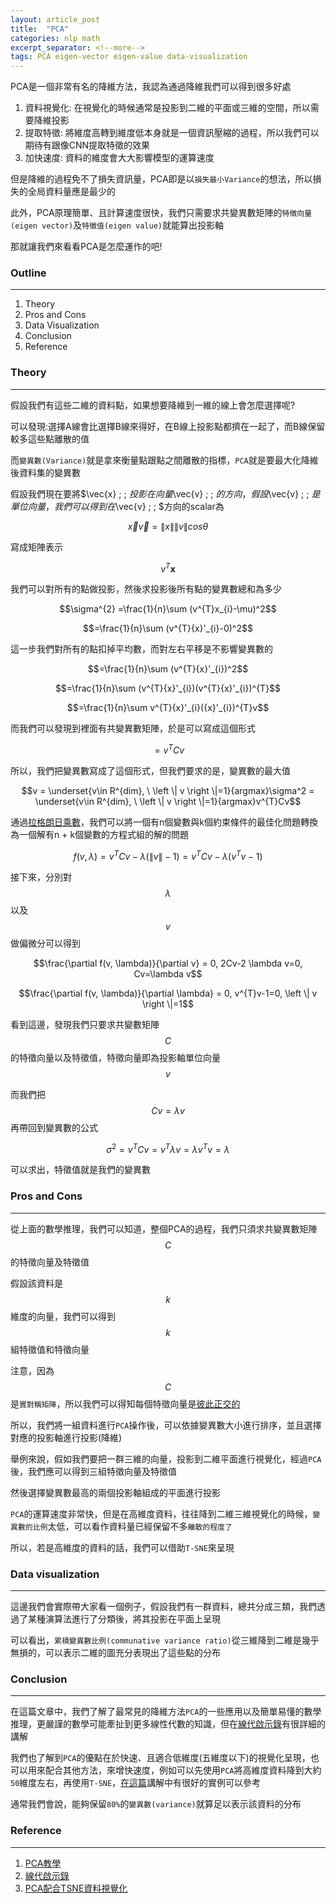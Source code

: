 ```yaml
---
layout: article_post
title:  "PCA"
categories: nlp math
excerpt_separator: <!--more-->
tags: PCA eigen-vector eigen-value data-visualization
---
```


PCA是一個非常有名的降維方法，我認為通過降維我們可以得到很多好處

1. 資料視覺化: 在視覺化的時候通常是投影到二維的平面或三維的空間，所以需要降維投影
2. 提取特徵: 將維度高轉到維度低本身就是一個資訊壓縮的過程，所以我們可以期待有跟像CNN提取特徵的效果
3. 加快速度: 資料的維度會大大影響模型的運算速度

但是降維的過程免不了損失資訊量，PCA即是以`損失最小Variance`的想法，所以損失的全局資料量應是最少的

此外，PCA原理簡單、且計算速度很快，我們只需要求共變異數矩陣的`特徵向量(eigen vector)`及`特徵值(eigen value)`就能算出投影軸

那就讓我們來看看PCA是怎麼運作的吧!

<!--more-->

### Outline
---

1. Theory
2. Pros and Cons
3. Data Visualization
4. Conclusion
5. Reference

### Theory
---

假設我們有這些二維的資料點，如果想要降維到一維的線上會怎麼選擇呢?

可以發現:選擇A線會比選擇B線來得好，在B線上投影點都擠在一起了，而B線保留較多這些點離散的值

而`變異數(Variance)`就是拿來衡量點跟點之間離散的指標，`PCA`就是要最大化降維後資料集的變異數

假設我們現在要將$\vec{x} \; \; $投影在向量$\vec{v} \; \; $的方向，假設$\vec{v} \; \; $是單位向量，我們可以得到在$\vec{v} \; \; $方向的scalar為

$$\vec{x}\vec{v}=\left \| x \right \|\left \| v \right \|cos\theta$$


寫成矩陣表示

$$v^{T}\mathbf{x}$$

我們可以對所有的點做投影，然後求投影後所有點的變異數總和為多少

$$\sigma^{2} =\frac{1}{n}\sum (v^{T}x_{i}-\mu)^2$$

$$=\frac{1}{n}\sum (v^{T}{x}'_{i}-0)^2$$

這一步我們對所有的點扣掉平均數，而對左右平移是不影響變異數的

$$=\frac{1}{n}\sum (v^{T}{x}'_{i})^2$$

$$=\frac{1}{n}\sum (v^{T}{x}'_{i})(v^{T}{x}'_{i})^{T}$$

$$=\frac{1}{n}\sum v^{T}{x}'_{i}({x}'_{i})^{T}v$$

而我們可以發現到裡面有共變異數矩陣，於是可以寫成這個形式

$$=v^{T}Cv$$


所以，我們把變異數寫成了這個形式，但我們要求的是，變異數的最大值

$$v = \underset{v\in R^{dim}, \ \left \| v \right \|=1}{argmax}\sigma^2 =  \underset{v\in R^{dim}, \ \left \| v \right \|=1}{argmax}v^{T}Cv$$

通過[拉格朗日乘數](https://zh.wikipedia.org/wiki/%E6%8B%89%E6%A0%BC%E6%9C%97%E6%97%A5%E4%B9%98%E6%95%B0)，我們可以將一個有n個變數與k個約束條件的最佳化問題轉換為一個解有n + k個變數的方程式組的解的問題

$$f(v, \lambda)=v^{T}Cv - \lambda(\left \| v \right \|-1)= v^{T}Cv - \lambda(v^{T}v-1)$$

接下來，分別對$$\lambda$$以及$$v$$做偏微分可以得到

$$\frac{\partial f(v, \lambda)}{\partial v} = 0, 2Cv-2 \lambda v=0, Cv=\lambda v$$

$$\frac{\partial f(v, \lambda)}{\partial \lambda} = 0, v^{T}v-1=0, \left \| v \right \|=1$$

看到這邊，發現我們只要求共變數矩陣$$C$$的特徵向量以及特徵值，特徵向量即為投影軸單位向量$$v$$

而我們把$$Cv=\lambda v$$再帶回到變異數的公式

$$\sigma^{2} = v^{T}Cv = v^{T} \lambda v = \lambda v^{T} v = \lambda $$

可以求出，特徵值就是我們的變異數

### Pros and Cons
---

從上面的數學推理，我們可以知道，整個PCA的過程，我們只須求共變異數矩陣$$C$$的特徵向量及特徵值

假設該資料是$$k$$維度的向量，我們可以得到$$k$$組特徵值和特徵向量

注意，因為$$C$$是`實對稱矩陣`，所以我們可以得知每個特徵向量是[彼此正交的](https://zh.wikipedia.org/wiki/%E5%B0%8D%E7%A8%B1%E7%9F%A9%E9%99%A3)

所以，我們將一組資料進行`PCA`操作後，可以依據變異數大小進行排序，並且選擇對應的投影軸進行投影(降維)

舉例來說，假如我們要把一群三維的向量，投影到二維平面進行視覺化，經過`PCA`後，我們應可以得到三組特徵向量及特徵值

然後選擇變異數最高的兩個投影軸組成的平面進行投影

`PCA`的運算速度非常快，但是在高維度資料，往往降到二維三維視覺化的時候，`變異數的比例`太低，可以看作資料量已經保留不多`離散的程度了`

所以，若是高維度的資料的話，我們可以借助`T-SNE`來呈現

### Data visualization
---

這邊我們會實際帶大家看一個例子，假設我們有一群資料，總共分成三類，我們透過了某種演算法進行了分類後，將其投影在平面上呈現

可以看出，`累積變異數比例(communative variance ratio)`從三維降到二維是幾乎無損的，可以表示二維的圖充分表現出了這些點的分布

### Conclusion
---

在這篇文章中，我們了解了最常見的降維方法`PCA`的一些應用以及簡單易懂的數學推理，更嚴謹的數學可能牽扯到更多線性代數的知識，但在[線代啟示錄](https://ccjou.wordpress.com/2013/04/15/%E4%B8%BB%E6%88%90%E5%88%86%E5%88%86%E6%9E%90/)有很詳細的講解

我們也了解到`PCA`的優點在於快速、且適合低維度(五維度以下)的視覺化呈現，也可以用來配合其他方法，來增快速度，例如可以先使用`PCA`將高維度資料降到大約`50`維度左右，再使用`T-SNE`，[在這篇](https://towardsdatascience.com/visualising-high-dimensional-datasets-using-pca-and-t-sne-in-python-8ef87e7915b)講解中有很好的實例可以參考

通常我們會說，能夠保留`80%`的`變異數(variance)`就算足以表示該資料的分布

### Reference
---

1. [PCA教學](https://medium.com/@chih.sheng.huang821/%E6%A9%9F%E5%99%A8-%E7%B5%B1%E8%A8%88%E5%AD%B8%E7%BF%92-%E4%B8%BB%E6%88%90%E5%88%86%E5%88%86%E6%9E%90-principle-component-analysis-pca-58229cd26e71)
2. [線代啟示錄](https://ccjou.wordpress.com/2013/04/15/%E4%B8%BB%E6%88%90%E5%88%86%E5%88%86%E6%9E%90/)
3. [PCA配合TSNE資料視覺化](https://towardsdatascience.com/visualising-high-dimensional-datasets-using-pca-and-t-sne-in-python-8ef87e7915b)

